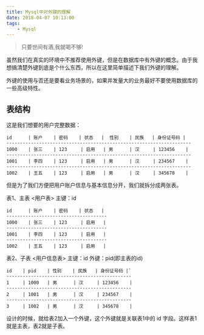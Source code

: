 ```yaml
---
title: Mysql中对外键的理解
date: 2018-04-07 10:13:00
tags: 
    - Mysql
---
```


> 只要世间有酒,我就喝不够!

虽然我们在真实的环境中不推荐使用外键，但是在数据库中有外键的概念。由于我想搞清楚外键到底是个什么东西，所以在这里简单描述下我们外键的理解。

<!-- more -->

外键的使用与否还是要看业务场景的，如果并发量大的业务最好不要使用数据库的一些高级特性。

## 表结构

这是我们想要的用户完整数据：
```
id      | 账户    | 密码    | 状态   |  性别    | 民族   | 身份证号码 |
--------------------------------------------------------------------
1000    | 张三    | 123     | 启用   | 男      | 汉     | 123456    |
--------------------------------------------------------------------
1001    | 李四    | 123     | 启用   | 男      | 汉     | 234567    |
--------------------------------------------------------------------
1002    | 王五    | 123     | 启用   | 男      | 汉     | 345678    |
```

但是为了我们方便把用户账户信息与基本信息分开，我们就拆分成两张表。

表1、主表 <用户表> 主键：id
```
id      | 账户    | 密码    | 状态   |
-------------------------------------
1000    | 张三    | 123     | 启用   |
-------------------------------------
1001    | 李四    | 123     | 启用   |
-------------------------------------
1002    | 王五    | 123     | 启用   |
```

表2、子表 <用户信息表> 主键：id  外键：pid(即主表的id)
```
id    | pid    | 性别    | 民族   | 身份证号码 |`
----------------------------------------------
1     | 1000   | 男      | 汉     | 123456    |
----------------------------------------------
2     | 1001   | 男      | 汉     | 234567    |
----------------------------------------------
3     | 1002   | 男      | 汉     | 345678    |
```

设计的时候，就给表2加入一个外键，这个外键就是关联表1中的 id 字段。这样表1就是主表，表2就是子表。